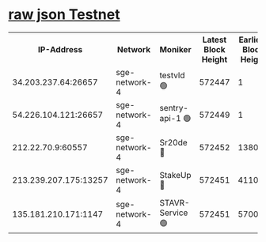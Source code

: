 
[raw json Testnet](https://rpc-check.sget.stavr.tech/sget/rpc-sget-result.json)
=


<table><tr><th>IP-Address</th><th>Network</th><th>Moniker</th><th>Latest Block Height</th><th>Earliest Block Height</th><th>Catching Up</th><th>Tx Index</th><th>Voting Power</th><th>Scan Time</th></tr><tr><td>34.203.237.64:26657</td><td>sge-network-4</td><td>testvld 🟢</td><td>572447</td><td>1</td><td>False</td><td>on</td><td>0</td><td>2023-12-10T00:07:47.751530092UTC</td></tr><tr><td>54.226.104.121:26657</td><td>sge-network-4</td><td>sentry-api-1 🟢</td><td>572449</td><td>1</td><td>False</td><td>on</td><td>0</td><td>2023-12-10T00:08:00.644134437UTC</td></tr><tr><td>212.22.70.9:60557</td><td>sge-network-4</td><td>Sr20de 🔴</td><td>572452</td><td>138001</td><td>False</td><td>on</td><td>99</td><td>2023-12-10T00:08:17.974584962UTC</td></tr><tr><td>213.239.207.175:13257</td><td>sge-network-4</td><td>StakeUp 🔴</td><td>572451</td><td>411001</td><td>False</td><td>off</td><td>100</td><td>2023-12-10T00:08:09.069819051UTC</td></tr><tr><td>135.181.210.171:1147</td><td>sge-network-4</td><td>STAVR-Service 🟢</td><td>572451</td><td>570001</td><td>False</td><td>on</td><td>0</td><td>2023-12-10T00:08:09.429631932UTC</td></tr></table>
